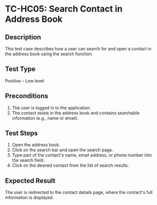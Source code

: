# TC-HC05: Search Contact in Address Book

## Description
This test case describes how a user can search for and open a contact in the address book using the search function.

## Test Type
Positive – Low level

## Preconditions
1. The user is logged in to the application.
2. The contact exists in the address book and contains searchable information (e.g., name or email).

## Test Steps
1. Open the address book.
2. Click on the search bar and open the search page.
3. Type part of the contact's name, email address, or phone number into the search field.
4. Click on the desired contact from the list of search results.

## Expected Result
The user is redirected to the contact details page, where the contact's full information is displayed.
